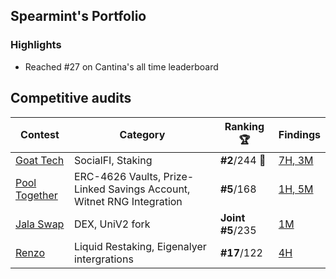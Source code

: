 ## Spearmint's Portfolio 

### Highlights
- Reached #27 on Cantina's all time leaderboard

## Competitive audits

| Contest    |Category                  | Ranking 🏆   | Findings|
|------------|------------------|-----------|----------|
| [Goat Tech](https://cantina.xyz/competitions/f214cf86-cc80-40c0-a70b-e9bb25d7ac80)| SocialFI, Staking | **#2**/244 🥈| [7H, 3M]()|
| [Pool Together](https://audits.sherlock.xyz/contests/225) | ERC-4626 Vaults, Prize-Linked Savings Account, Witnet RNG Integration | **#5**/168   | [1H, 5M]()    |
| [Jala Swap ](https://audits.sherlock.xyz/contests/233)| DEX, UniV2 fork |**Joint #5**/235 | [1M]() |
| [Renzo](https://code4rena.com/audits/2024-04-renzo) | Liquid Restaking, Eigenalyer intergrations         | **#17**/122 | [4H]()      |
